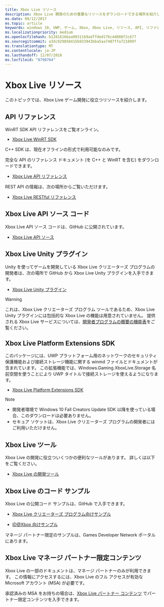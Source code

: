 ```yaml
---
title: Xbox Live リソース
description: Xbox Live 開発のための重要なリソースをダウンロードできる場所を紹介します。
ms.date: 09/12/2017
ms.topic: article
keywords: windows 10, UWP, ゲーム, Xbox, Xbox Live, リソース, API, リファレンス
ms.localizationpriority: medium
ms.openlocfilehash: b12816166aa99311b9adffded176c4d808f2c677
ms.sourcegitcommit: a3dc929858415b933943bba5aa7487ffa721899f
ms.translationtype: MT
ms.contentlocale: ja-JP
ms.lasthandoff: 12/07/2018
ms.locfileid: "8798764"
---
```

# <a name="xbox-live-resources"></a>Xbox Live リソース

このトピックでは、Xbox Live ゲーム開発に役立つリソースを紹介します。

## <a name="api-reference"></a>API リファレンス

WinRT SDK API リファレンスをご覧オンライン。

* [Xbox Live WinRT SDK](https://docs.microsoft.com/en-us/dotnet/api/?view=xboxlive-dotnet-2017.11.20171204.01)

C++ SDK は、現在オフラインの形式で利用可能なのみです。

完全な API のリファレンス ドキュメント (を C++ と WinRT を含む) をダウンロードできます。

* [Xbox Live API リファレンス](https://aka.ms/xboxliveuwpdocs)

REST API の情報は、次の場所からご覧いただけます。

* [Xbox Live RESTful リファレンス](xbox-live-rest/atoc-xboxlivews-reference.md)


## <a name="xbox-live-api-source-code"></a>Xbox Live API ソース コード

Xbox Live API ソース コードは、GitHub に公開されています。

* [Xbox Live API ソース](https://github.com/Microsoft/xbox-live-api)

## <a name="xbox-live-unity-plug-in"></a>Xbox Live Unity プラグイン

Unity を使ってゲームを開発している Xbox Live クリエーターズ プログラムの開発者は、次の場所で GitHub から Xbox Live Unity プラグインを入手できます。

* [Xbox Live Unity プラグイン](https://github.com/Microsoft/xbox-live-unity-plugin)

> [!WARNING]
> これは、Xbox Live クリエーターズ プログラム ツールであるため、Xbox Live Unity プラグインには包括的な Xbox Live の機能は用意されていません。 提供される Xbox Live サービスについては、[開発者プログラムの概要の機能表](developer-program-overview.md#feature-table)をご覧ください。

## <a name="xbox-live-platform-extensions-sdk"></a>Xbox Live Platform Extensions SDK

このパッケージには、UWP プラットフォーム用のネットワークのセキュリティ保護機能および接続ストレージ機能に関する winmd ファイルとドキュメントが含まれています。 この拡張機能では、Windows.Gaming.XboxLive.Storage 名前空間を使うことにより UWP タイトルで接続ストレージを使えるようになります。

* [Xbox Live Platform Extensions SDK](http://aka.ms/xblextsdk)

> [!NOTE]
> - 開発者環境で Windows 10 Fall Creators Update SDK 以降を使っている場合、このダウンロードは必要ありません。
> - セキュア ソケットは、Xbox Live クリエーターズ プログラムの開発者にはご利用いただけません。

## <a name="xbox-live-tools"></a>Xbox Live ツール

Xbox Live の開発に役立ついくつかの便利なツールがあります。 詳しくは以下をご覧ください。

* [Xbox Live の開発ツール](tools/tools.md)

## <a name="xbox-live-code-samples"></a>Xbox Live のコード サンプル

Xbox Live の公開コード サンプルは、GitHub で入手できます。

* [Xbox Live クリエーターズ プログラム向けサンプル](https://github.com/Microsoft/xbox-live-samples/tree/master/Samples/CreatorsSDK)

* [ID@Xbox 向けサンプル](https://github.com/Microsoft/xbox-live-samples/tree/master/Samples/ID%40XboxSDK)

マネージ パートナー限定のサンプルは、Games Developer Network ポータルにあります。

## <a name="xbox-live-managed-partner-only-content"></a>Xbox Live マネージ パートナー限定コンテンツ

Xbox Live の一部のドキュメントは、マネージ パートナーのみが利用できます。 この情報にアクセスするには、Xbox Live のフル アクセスが有効な Microsoft アカウント (MSA) が必要です。

承認済みの MSA をお持ちの場合は、[Xbox Live パートナー コンテンツ](https://developer.microsoft.com/en-us/games/xbox/docs/xboxlive/xbox-live-partners/partner-content) でパートナー限定コンテンツを入手できます。
